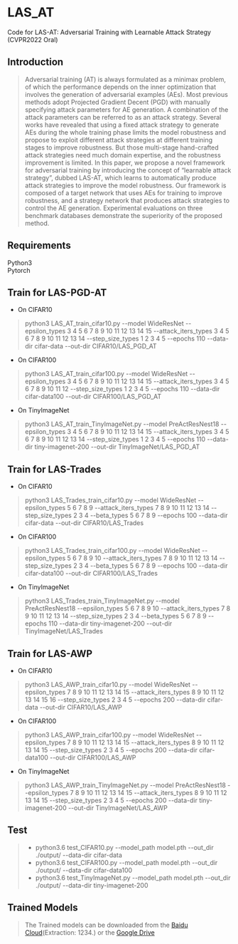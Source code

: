 # LAS_AT
Code for LAS-AT: Adversarial Training with Learnable Attack Strategy (CVPR2022 Oral)

## Introduction
>Adversarial training (AT) is always formulated as a minimax problem, of which the performance depends on the inner optimization that involves the generation of adversarial examples (AEs). Most previous methods adopt Projected Gradient Decent (PGD) with manually specifying attack parameters for AE generation. A combination of the attack parameters can be referred to as an attack strategy. Several works have revealed that using a fixed attack strategy to generate AEs during the whole training phase limits the model robustness and propose to exploit different attack strategies at different training stages to improve robustness. But those multi-stage hand-crafted attack strategies need much domain expertise, and the robustness improvement is limited. In this paper, we propose a novel framework for adversarial training by introducing the concept of “learnable attack strategy”, dubbed LAS-AT, which learns to automatically produce attack strategies to improve the model robustness. Our framework is composed of a target network that uses AEs for training to improve robustness, and a strategy network that produces attack strategies to control the AE generation. Experimental evaluations on three benchmark databases demonstrate the superiority of the proposed method.
## Requirements
Python3 </br>
Pytorch </br>

## Train for LAS-PGD-AT
* On CIFAR10
> python3 LAS_AT_train_cifar10.py --model WideResNet --epsilon_types 3 4 5 6 7 8 9 10 11 12 13 14 15 --attack_iters_types 3 4 5 6 7 8 9 10 11 12 13 14 --step_size_types  1 2 3 4 5  --epochs 110  --data-dir cifar-data  --out-dir CIFAR10/LAS_PGD_AT 
* On CIFAR100
> python3 LAS_AT_train_cifar100.py --model WideResNet --epsilon_types 3 4 5 6 7 8 9 10 11 12 13 14 15 --attack_iters_types 3 4 5 6 7 8 9 10 11 12 --step_size_types  1 2 3 4 5  --epochs 110  --data-dir cifar-data100  --out-dir CIFAR100/LAS_PGD_AT
* On TinyImageNet
> python3 LAS_AT_train_TinyImageNet.py --model PreActResNest18 --epsilon_types 3 4 5 6 7 8 9 10 11 12 13 14 15 --attack_iters_types 3 4 5 6 7 8 9 10 11 12 13 14 --step_size_types  1 2 3 4 5  --epochs 110  --data-dir tiny-imagenet-200  --out-dir TinyImageNet/LAS_PGD_AT

## Train for LAS-Trades
* On CIFAR10
> python3 LAS_Trades_train_cifar10.py --model WideResNet --epsilon_types  5 6 7 8 9  --attack_iters_types  7 8 9 10 11 12 13 14 --step_size_types  2 3 4 --beta_types 5 6 7 8 9  --epochs 100  --data-dir cifar-data  --out-dir CIFAR10/LAS_Trades 
* On CIFAR100
> python3 LAS_Trades_train_cifar100.py --model WideResNet --epsilon_types 5 6 7 8 9 10 --attack_iters_types 7 8 9 10 11 12 13 14 --step_size_types  2 3 4  --beta_types 5 6 7 8 9  --epochs 100 --data-dir cifar-data100  --out-dir CIFAR100/LAS_Trades
* On TinyImageNet
> python3 LAS_Trades_train_TinyImageNet.py --model PreActResNest18 --epsilon_types 5 6 7 8 9 10 --attack_iters_types 7 8 9 10 11 12 13 14 --step_size_types  2 3 4 --beta_types 5 6 7 8 9  --epochs 110  --data-dir tiny-imagenet-200  --out-dir TinyImageNet/LAS_Trades

## Train for LAS-AWP
* On CIFAR10
> python3 LAS_AWP_train_cifar10.py --model WideResNet --epsilon_types 7 8 9 10 11 12 13 14 15 --attack_iters_types 8 9 10 11 12 13 14 15 16 --step_size_types 2 3 4 5  --epochs 200  --data-dir cifar-data  --out-dir CIFAR10/LAS_AWP 
* On CIFAR100
> python3 LAS_AWP_train_cifar100.py --model WideResNet --epsilon_types 7 8 9 10 11 12 13 14 15 --attack_iters_types 8 9 10 11 12 13 14 15 --step_size_types  2 3 4 5  --epochs 200  --data-dir cifar-data100  --out-dir CIFAR100/LAS_AWP
* On TinyImageNet
> python3 LAS_AWP_train_TinyImageNet.py --model PreActResNest18 --epsilon_types 7 8 9 10 11 12 13 14 15 --attack_iters_types 8 9 10 11 12 13 14 15 --step_size_types 2 3 4 5  --epochs 200  --data-dir tiny-imagenet-200  --out-dir TinyImageNet/LAS_AWP




## Test
> + python3.6 test_CIFAR10.py --model_path model.pth --out_dir ./output/ --data-dir cifar-data </br>
> + python3.6 test_CIFAR100.py --model_path model.pth --out_dir ./output/ --data-dir cifar-data100 </br>
> + python3.6 test_TinyImageNet.py --model_path model.pth --out_dir ./output/ --data-dir tiny-imagenet-200
## Trained Models
> The Trained models can be downloaded from the [Baidu Cloud](https://pan.baidu.com/s/1fmnO9jZw5Fcwy5B28bvRSw)(Extraction: 1234.) or the [Google Drive](https://drive.google.com/drive/folders/13ZZGAIzXuvfCvjMGD69Qude3p3gE0r7b?usp=sharing)

